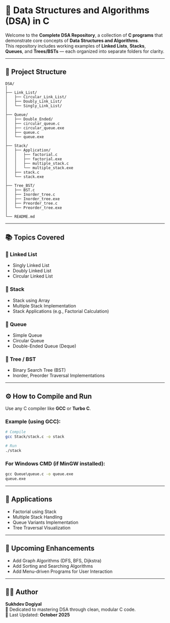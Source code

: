 # 🧠 Data Structures and Algorithms (DSA) in C

Welcome to the **Complete DSA Repository**, a collection of **C programs** that demonstrate core concepts of **Data Structures and Algorithms**.  
This repository includes working examples of **Linked Lists**, **Stacks**, **Queues**, and **Trees/BSTs** — each organized into separate folders for clarity.

---

## 📁 Project Structure
```
DSA/
│
├── Link_List/
│   ├── Circular_Link_List/
│   ├── Doubly_Link_List/
│   └── Singly_Link_List/
│
├── Queue/
│   ├── Double_Ended/
│   ├── circular_queue.c
│   ├── circular_queue.exe
│   ├── queue.c
│   └── queue.exe
│
├── Stack/
│   ├── Application/
│   │   ├── factorial.c
│   │   ├── factorial.exe
│   │   ├── multiple_stack.c
│   │   └── multiple_stack.exe
│   ├── stack.c
│   └── stack.exe
│
├── Tree_BST/
│   ├── BST.c
│   ├── Inorder_tree.c
│   ├── Inorder_tree.exe
│   ├── Preorder_tree.c
│   └── Preorder_tree.exe
│
└── README.md
```
---

## 📚 Topics Covered

### 🔗 Linked List
- Singly Linked List  
- Doubly Linked List  
- Circular Linked List  

### 🧱 Stack
- Stack using Array  
- Multiple Stack Implementation  
- Stack Applications (e.g., Factorial Calculation)  

### 🔁 Queue
- Simple Queue  
- Circular Queue  
- Double-Ended Queue (Deque)  

### 🌳 Tree / BST
- Binary Search Tree (BST)  
- Inorder, Preorder Traversal Implementations  

---

## ⚙️ How to Compile and Run

Use any C compiler like **GCC** or **Turbo C**.

### Example (using GCC):
```bash
# Compile
gcc Stack/stack.c -o stack

# Run
./stack
```

### For Windows CMD (if MinGW installed):
```cmd
gcc Queue\queue.c -o queue.exe
queue.exe
```

---

## 🧩 Applications
- Factorial using Stack  
- Multiple Stack Handling  
- Queue Variants Implementation  
- Tree Traversal Visualization  

---

## 🚀 Upcoming Enhancements
- Add Graph Algorithms (DFS, BFS, Dijkstra)  
- Add Sorting and Searching Algorithms  
- Add Menu-driven Programs for User Interaction  

---

## 👨‍💻 Author
**Sukhdev Dogiyal**  
📘 Dedicated to mastering DSA through clean, modular C code.  
📅 Last Updated: **October 2025**
